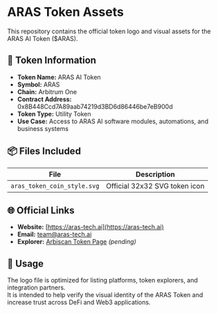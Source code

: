 # ARAS Token Assets

This repository contains the official token logo and visual assets for the ARAS AI Token ($ARAS).

## 🔹 Token Information

- **Token Name:** ARAS AI Token
- **Symbol:** ARAS
- **Chain:** Arbitrum One
- **Contract Address:** 0x8B448Ccd7A89aab74219d3BD6d86446be7eB900d
- **Token Type:** Utility Token
- **Use Case:** Access to ARAS AI software modules, automations, and business systems

## 📦 Files Included

| File                         | Description                         |
|------------------------------|-------------------------------------|
| `aras_token_coin_style.svg` | Official 32x32 SVG token icon       |

## 🌐 Official Links

- **Website:** [https://aras-tech.ai](https://aras-tech.ai)
- **Email:** team@aras-tech.ai
- **Explorer:** [Arbiscan Token Page](https://arbiscan.io/token/0x8B448Ccd7A89aab74219d3BD6d86446be7eB900d) *(pending)*

## 📜 Usage

The logo file is optimized for listing platforms, token explorers, and integration partners.  
It is intended to help verify the visual identity of the ARAS Token and increase trust across DeFi and Web3 applications.
